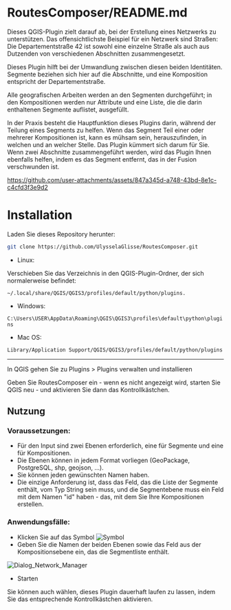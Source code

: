 # RoutesComposer/README.md

Dieses QGIS-Plugin zielt darauf ab, bei der Erstellung eines Netzwerks zu unterstützen. Das offensichtlichste Beispiel für ein Netzwerk sind Straßen: Die Departementstraße 42 ist sowohl eine einzelne Straße als auch aus Dutzenden von verschiedenen Abschnitten zusammengesetzt.

Dieses Plugin hilft bei der Umwandlung zwischen diesen beiden Identitäten. Segmente beziehen sich hier auf die Abschnitte, und eine Komposition entspricht der Departementstraße.

Alle geografischen Arbeiten werden an den Segmenten durchgeführt; in den Kompositionen werden nur Attribute und eine Liste, die die darin enthaltenen Segmente auflistet, ausgefüllt.

In der Praxis besteht die Hauptfunktion dieses Plugins darin, während der Teilung eines Segments zu helfen. Wenn das Segment Teil einer oder mehrerer Kompositionen ist, kann es mühsam sein, herauszufinden, in welchen und an welcher Stelle. Das Plugin kümmert sich darum für Sie. Wenn zwei Abschnitte zusammengeführt werden, wird das Plugin Ihnen ebenfalls helfen, indem es das Segment entfernt, das in der Fusion verschwunden ist.

https://github.com/user-attachments/assets/847a345d-a748-43bd-8e1c-c4cfd3f3e9d2

# Installation

Laden Sie dieses Repository herunter:

```bash
git clone https://github.com/UlysselaGlisse/RoutesComposer.git
```

* Linux:

Verschieben Sie das Verzeichnis in den QGIS-Plugin-Ordner, der sich normalerweise befindet:

`~/.local/share/QGIS/QGIS3/profiles/default/python/plugins.`

* Windows:

`C:\Users\USER\AppData\Roaming\QGIS\QGIS3\profiles\default\python\plugins`

* Mac OS:

`Library/Application Support/QGIS/QGIS3/profiles/default/python/plugins`

---

In QGIS gehen Sie zu Plugins > Plugins verwalten und installieren

Geben Sie RoutesComposer ein - wenn es nicht angezeigt wird, starten Sie QGIS neu - und aktivieren Sie dann das Kontrollkästchen.

## Nutzung
### Voraussetzungen:
* Für den Input sind zwei Ebenen erforderlich, eine für Segmente und eine für Kompositionen.
* Die Ebenen können in jedem Format vorliegen (GeoPackage, PostgreSQL, shp, geojson, ...).
* Sie können jeden gewünschten Namen haben.
* Die einzige Anforderung ist, dass das Feld, das die Liste der Segmente enthält, vom Typ String sein muss, und die Segmentebene muss ein Feld mit dem Namen "id" haben - das, mit dem Sie Ihre Kompositionen erstellen.

### Anwendungsfälle:
* Klicken Sie auf das Symbol ![Symbol](icons/icon.png)
* Geben Sie die Namen der beiden Ebenen sowie das Feld aus der Kompositionsebene ein, das die Segmentliste enthält.

![Dialog_Network_Manager](https://github.com/user-attachments/assets/a4928324-27a8-4dc0-93c9-858c212f5fee)

* Starten

Sie können auch wählen, dieses Plugin dauerhaft laufen zu lassen, indem Sie das entsprechende Kontrollkästchen aktivieren.
